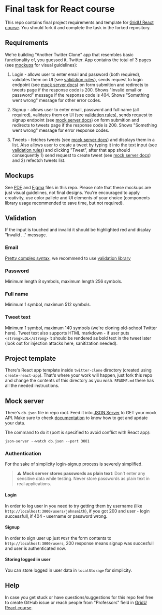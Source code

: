 # Final task for React course

This repo contains final project requirements and template for [GridU React course](https://gridu.litmos.com/home/LearningPath/26572?r=False&ts=637785982384795974). You should fork it and complete the task in the forked repository.

## Requirements

We're building "Another Twitter Clone" app that resembles basic functionality of, you guessed it, Twitter. App contains the total of 3 pages (see [mockups](#mockups) for visual guidelines):

1. Login - allows user to enter email and password (both required), validates them on UI (see [validation rules](#validation)), sends request to login endpoint (see [mock server docs](#mock_server)) on form submition and redirects to tweets page if the response code is 200. Shows "Invalid email or password" message if the response code is 404. Shows "Something went wrong" message for other error codes.

2. Signup - allows user to enter email, password and full name (all required), validates them on UI (see [validation rules](#validation)), sends request to signup endpoint (see [mock server docs](#mock_server)) on form submition and redirects to tweets page if the response code is 200. Shows "Something went wrong" message for error response codes.

3. Tweets - fetches tweets (see [mock server docs](#mock-server)) and displays them in a list. Also allows user to create a tweet by typing it into the text input (see [validation rules](#validation)) and clicking "Tweet", after that app should consequently 1) send request to create tweet (see [mock server docs](#mock-server)) and 2) refectch tweets list.

## Mockups

See [PDF](twitter-clone.pdf) and [Figma](twitter-clone.fig) files in this repo. Please note that these mockups are just visual guidelines, not final designs. You're encouraged to apply creativity, use color pallete and UI elements of your choice (components library usage recommended to save time, but not required).

## Validation

If the input is touched and invalid it should be highlighted red and display "Invalid ..." message.

### Email

[Pretty complex syntax](https://en.wikipedia.org/wiki/Email_address#Syntax), we recommend to use [validation library](https://github.com/manishsaraan/email-validator)

### Password

Minimum length 8 symbols, maximum length 256 symbols.

### Full name

Minimum 1 symbol, maximum 512 symbols.

### Tweet text

Minimum 1 symbol, maximum 140 symbols (we're cloning old-school Twitter here). Tweet text also supports HTML markdown - if user puts `<strong>LOL</strong>` it should be rendered as bold text in the tweet later (look out for injection attacks here, sanitization needed).

## Project template

There's React app template inside `twitter-clone` directory (created using `create-react-app`). That's where your work will happen, just fork this repo and change the contents of this directory as you wish. `README.md` there has all the needed instructions.

## Mock server

There's `db.json` file in repo root. Feed it into [JSON Server](https://github.com/typicode/json-server) to GET your mock API. Make sure to check [documentation](https://github.com/typicode/json-server#getting-started) to know how to get and update your data.

The command to do it (port is specified to avoid conflict with React app):

```shell
json-server --watch db.json --port 3001
```

### Authentication

For the sake of simplicity login-signup process is severely simplified.

> :warning: **Mock server stores passwords as plain text**: Don't enter any sensitive data while testing. Never store passwords as plain text in real applications.

#### Login

In order to log user in you need to try getting them by username (like `http://localhost:3000/users/johnsmith`), if you got 200 and user - login successfull, if 404 - username or password wrong.

#### Signup

In order to sign user up just `POST` the form contents to `http://localhost:3000/users`, 200 response means signup was succesfull and user is authenticated now.

#### Storing logged in user

You can store logged in user data in `localStorage` for simplicity.

## Help

In case you get stuck or have questions/suggestions for this repo feel free to create GitHub issue or reach people from "Professors" field in [GridU React course](https://gridu.litmos.com/home/LearningPath/26572?r=False&ts=637785982384795974).
